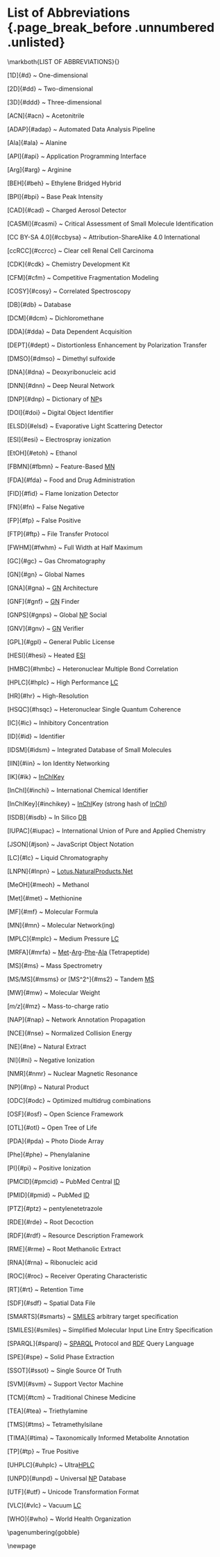 <!-- \twocolumn -->
# List of Abbreviations {.page_break_before .unnumbered .unlisted}
\markboth{LIST OF ABBREVIATIONS}{}

[1D]{#d}
  ~ One-dimensional

[2D]{#dd}
  ~ Two-dimensional

[3D]{#ddd}
  ~ Three-dimensional

[ACN]{#acn}
  ~ Acetonitrile

[ADAP]{#adap}
  ~ Automated Data Analysis Pipeline

[Ala]{#ala}
  ~ Alanine

[API]{#api}
  ~ Application Programming Interface

[Arg]{#arg}
  ~ Arginine

[BEH]{#beh}
  ~ Ethylene Bridged Hybrid

[BPI]{#bpi}
  ~ Base Peak Intensity

[CAD]{#cad}
  ~ Charged Aerosol Detector

[CASMI]{#casmi}
  ~ Critical Assessment of Small Molecule Identification

[CC BY-SA 4.0]{#ccbysa}
  ~ Attribution-ShareAlike 4.0 International 

[ccRCC]{#ccrcc}
  ~ Clear cell Renal Cell Carcinoma

[CDK]{#cdk}
  ~ Chemistry Development Kit

[CFM]{#cfm}
  ~ Competitive Fragmentation Modeling

[COSY]{#cosy}
  ~ Correlated Spectroscopy

[DB]{#db}
  ~ Database

[DCM]{#dcm}
  ~ Dichloromethane

[DDA]{#dda}
  ~ Data Dependent Acquisition

[DEPT]{#dept}
  ~ Distortionless Enhancement by Polarization Transfer

[DMSO]{#dmso}
  ~ Dimethyl sulfoxide

[DNA]{#dna}
  ~  Deoxyribonucleic acid

[DNN]{#dnn}
  ~ Deep Neural Network

[DNP]{#dnp}
  ~ Dictionary of [NP](#np)s

[DOI]{#doi}
  ~ Digital Object Identifier

[ELSD]{#elsd}
  ~ Evaporative Light Scattering Detector

[ESI]{#esi}
  ~ Electrospray ionization

[EtOH]{#etoh}
  ~ Ethanol

[FBMN]{#fbmn}
  ~ Feature-Based [MN](#mn)

[FDA]{#fda}
  ~ Food and Drug Administration

[FID]{#fid}
  ~ Flame Ionization Detector

[FN]{#fn}
  ~ False Negative

[FP]{#fp}
  ~ False Positive

[FTP]{#ftp}
  ~ File Transfer Protocol

[FWHM]{#fwhm}
  ~ Full Width at Half Maximum

[GC]{#gc}
  ~ Gas Chromatography

[GN]{#gn}
  ~ Global Names

[GNA]{#gna}
  ~ [GN](#gn) Architecture

[GNF]{#gnf}
  ~ [GN](#gn) Finder

[GNPS]{#gnps}
  ~ Global [NP](#np) Social

[GNV]{#gnv}
  ~ [GN](#gn) Verifier

[GPL]{#gpl}
  ~ General Public License

[HESI]{#hesi}
  ~ Heated [ESI](#esi)

[HMBC]{#hmbc}
  ~ Heteronuclear Multiple Bond Correlation

[HPLC]{#hplc}
  ~ High Performance [LC](#lc)

[HR]{#hr}
  ~ High-Resolution

[HSQC]{#hsqc}
  ~ Heteronuclear Single Quantum Coherence

[IC]{#ic}
  ~ Inhibitory Concentration

[ID]{#id}
  ~ Identifier

[IDSM]{#idsm}
  ~ Integrated Database of Small Molecules

[IIN]{#iin}
~ Ion Identity Networking

[IK]{#ik}
  ~ [InChIKey](#inchikey)

[InChI]{#inchi}
  ~ International Chemical Identifier

[InChIKey]{#inchikey}
  ~ [InChI](#inchi)Key (strong hash of [InChI](#inchi))

[ISDB]{#isdb}
  ~ In Silico [DB](#db)

[IUPAC]{#iupac}
  ~ International Union of Pure and Applied Chemistry

[JSON]{#json}
  ~ JavaScript Object Notation

[LC]{#lc}
  ~ Liquid Chromatography

[LNPN]{#lnpn}
  ~ [Lotus.NaturalProducts.Net](https://lotus.naturalproducts.net/)

[MeOH]{#meoh}
  ~ Methanol

[Met]{#met}
  ~ Methionine

[MF]{#mf}
  ~ Molecular Formula

[MN]{#mn}
  ~ Molecular Network(ing)

[MPLC]{#mplc}
  ~ Medium Pressure [LC](#lc)

[MRFA]{#mrfa}
  ~ [Met](#met)-[Arg](#arg)-[Phe](#phe)-[Ala](#ala) (Tetrapeptide)

[MS]{#ms}
  ~ Mass Spectrometry

[MS/MS]{#msms} or [MS^2^]{#ms2}
  ~ Tandem [MS](#ms)

[MW]{#mw}
  ~ Molecular Weight

[*m/z*]{#mz}
  ~ Mass-to-charge ratio

[NAP]{#nap}
  ~ Network Annotation Propagation

[NCE]{#nse}
  ~ Normalized Collision Energy

[NE]{#ne}
  ~ Natural Extract

[NI]{#ni}
  ~ Negative Ionization 

[NMR]{#nmr}
  ~ Nuclear Magnetic Resonance 

[NP]{#np}
  ~ Natural Product

[ODC]{#odc}
  ~ Optimized multidrug combinations

[OSF]{#osf}
  ~ Open Science Framework

[OTL]{#otl}
  ~ Open Tree of Life

[PDA]{#pda}
  ~ Photo Diode Array

[Phe]{#phe}
  ~ Phenylalanine

[PI]{#pi}
  ~ Positive Ionization

[PMCID]{#pmcid}
  ~ PubMed Central [ID](#id)

[PMID]{#pmid}
  ~ PubMed [ID](#id)

[PTZ]{#ptz}
  ~ pentylenetetrazole

[RDE]{#rde}
  ~ Root Decoction

[RDF]{#rdf}
  ~ Resource Description Framework

[RME]{#rme}
  ~ Root Methanolic Extract

[RNA]{#rna}
  ~ Ribonucleic acid

[ROC]{#roc}
  ~ Receiver Operating Characteristic

[RT]{#rt}
  ~ Retention Time

[SDF]{#sdf}
  ~ Spatial Data File

[SMARTS]{#smarts}
  ~ [SMILES](#smiles) arbitrary target specification

[SMILES]{#smiles}
  ~ Simplified Molecular Input Line Entry Specification

[SPARQL]{#sparql}
  ~ [SPARQL](#sparql) Protocol and [RDF](#rdf) Query Language

[SPE]{#spe}
  ~ Solid Phase Extraction

[SSOT]{#ssot}
  ~ Single Source Of Truth

[SVM]{#svm}
  ~ Support Vector Machine

[TCM]{#tcm}
  ~ Traditional Chinese Medicine

[TEA]{#tea}
  ~ Triethylamine

[TMS]{#tms}
  ~ Tetramethylsilane

[TIMA]{#tima}
  ~ Taxonomically Informed Metabolite Annotation

[TP]{#tp}
  ~ True Positive

[UHPLC]{#uhplc}
  ~ Ultra[HPLC](#hplc)

[UNPD]{#unpd}
  ~ Universal [NP](#np) Database

[UTF]{#utf}
  ~ Unicode Transformation Format

[VLC]{#vlc}
  ~ Vacuum [LC](#lc)

[WHO]{#who}
~ World Health Organization

\pagenumbering{gobble}

\newpage
<!-- \onecolumn -->